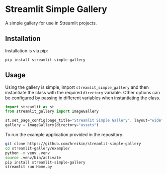 # Streamlit Simple Gallery

A simple gallery for use in Streamlit projects.

## Installation

Installation is via pip:

```
pip install streamlit-simple-gallery
```

## Usage

Using the gallery is simple, import `streamlit_simple_gallery` and then instantiate the class with the 
required `directory` variable. Other options can be configured by passing in different variables 
when instantiating the class.

```python
import streamlit as st
from streamlit_gallery import ImageGallery

st.set_page_config(page_title="Streamlit Simple Gallery", layout="wide")
gallery = ImageGallery(directory="assets")
```

To run the example application provided in the repository:

```bash
git clone https://github.com/hreikin/streamlit-simple-gallery
cd streamlit-gallery/example/
python -m venv .venv
source .venv/bin/activate
pip install streamlit-simple-gallery
streamlit run Home.py
```